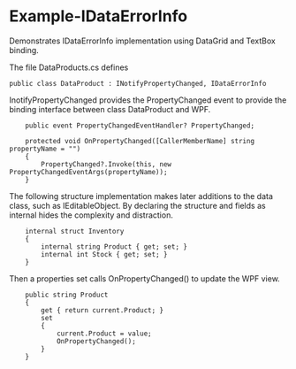 # Example-IDataErrorInfo
Demonstrates IDataErrorInfo implementation using DataGrid and TextBox binding.


The file DataProducts.cs defines

	public class DataProduct : INotifyPropertyChanged, IDataErrorInfo

InotifyPropertyChanged provides the PropertyChanged event to provide the binding interface between class DataProduct and WPF.
 

        public event PropertyChangedEventHandler? PropertyChanged;

        protected void OnPropertyChanged([CallerMemberName] string propertyName = "")
        {
            PropertyChanged?.Invoke(this, new PropertyChangedEventArgs(propertyName));
        }

The following structure implementation makes later additions to the data class, such as IEditableObject.
By declaring the structure and fields as internal hides the complexity and distraction.

        internal struct Inventory
        { 
            internal string Product { get; set; }
            internal int Stock { get; set; }            
        }

Then a properties set calls OnPropertyChanged() to update the WPF view.

        public string Product
        {
            get { return current.Product; }
            set
            {
                current.Product = value;
                OnPropertyChanged();                
            }
        }


